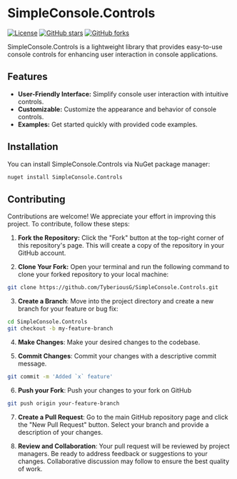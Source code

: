 # SimpleConsole.Controls

[![License](https://img.shields.io/badge/license-MIT-blue.svg)](https://github.com/TyberiousG/SimpleConsole.Controls/blob/master/LICENSE)
[![GitHub stars](https://img.shields.io/github/stars/TyberiousG/SimpleConsole.Controls.svg?style=social)](https://github.com/TyberiousG/SimpleConsole.Controls/stargazers)
[![GitHub forks](https://img.shields.io/github/forks/TyberiousG/SimpleConsole.Controls.svg?style=social)](https://github.com/TyberiousG/SimpleConsole.Controls/network/members)

SimpleConsole.Controls is a lightweight library that provides easy-to-use console controls for enhancing user interaction in console applications.

## Features

- **User-Friendly Interface:** Simplify console user interaction with intuitive controls.
- **Customizable:** Customize the appearance and behavior of console controls.
- **Examples:** Get started quickly with provided code examples.

## Installation

You can install SimpleConsole.Controls via NuGet package manager:

```bash
nuget install SimpleConsole.Controls
```
## Contributing

Contributions are welcome! We appreciate your effort in improving this project. To contribute, follow these steps:

1. **Fork the Repository:** Click the "Fork" button at the top-right corner of this repository's page. This will create a copy of the repository in your GitHub account.

2. **Clone Your Fork:** Open your terminal and run the following command to clone your forked repository to your local machine:

```bash
git clone https://github.com/TyberiousG/SimpleConsole.Controls.git
```
3. **Create a Branch**: Move into the project directory and create a new branch for your feature or bug fix:
```bash
cd SimpleConsole.Controls
git checkout -b my-feature-branch
```

4. **Make Changes**: Make your desired changes to the codebase.
 
5. **Commit Changes**: Commit your changes with a descriptive commit message.
```bash
git commit -m 'Added `x` feature'
```

6. **Push your Fork**: Push your changes to your fork on GitHub
```bash
git push origin your-feature-branch
```
7. **Create a Pull Request**: Go to the main GitHub repository page and click the "New Pull Request" button. Select your branch and provide a description of your changes.

8. **Review and Collaboration**: Your pull request will be reviewed by project managers. Be ready to address feedback or suggestions to your changes. Collaborative discussion may follow to ensure the best quality of work.

   
